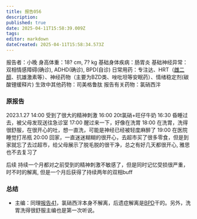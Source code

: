 ```yaml
---
title: 报告056
description: 
published: true
date: 2025-04-11T15:58:39.009Z
tags: 
editor: markdown
dateCreated: 2025-04-11T15:58:34.573Z
---
```


报告者：小晚
身高体重：18? cm, 7? kg
基础身体疾病：肠胃炎
基础神经异常：双相情感障碍(确诊), ADHD(确诊), BPD(自诊)
日常用药：专注达、HRT（[雌二醇](/E2/)、抗雄激素等）、神经药物（主要为BZD类、唑吡坦等安眠药）、情绪稳定剂(碳酸锂缓释片)
生效中其他药物：司美格鲁肽
报告有关药物：氯硝西泮

### 原报告 
2023.1.27
14:00 受到了很大的精神刺激
16:00 20t氯硝+旺仔牛奶
16:30 昏睡过去，被父母发现送往急诊室
17:00 醒过来一下，好像在洗胃
18:00 在洗胃，洗得很舒服，在很开心的吐，想一直洗，可能是神经已经被轻度麻醉了
19:00 在医院睡觉打吊瓶
20:00 回家，一直迷迷糊糊的很开心，去超市买了很多零食，但是到家就忘了去过超市，给父母展示了脱毛脱的很干净，总之有好几天都很开心, 雅思也不去复习了

后续
持续一个月都对之前受到的精神刺激不敏感了，但是同时记忆受损很严重，时不时的解离, 但是一个月后获得了持续两年的双相buff

### 总结
- 主编：同理[报告41](/report/RP041/)，氯硝西泮本身不解离，后遗症解离是[BPD](/BPD/)干的。另外，洗胃洗得很舒服主编也是第一次听说。

